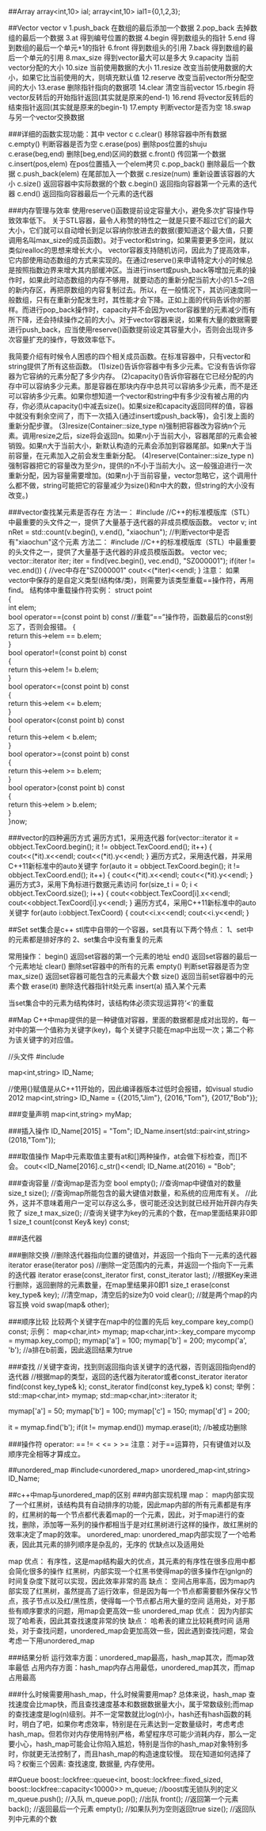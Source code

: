 ##Array
array<int,10> ial;
array<int,10> ial1={0,1,2,3};

##Vector
vector<int> v
1.push_back			在数组的最后添加一个数据
2.pop_back			去掉数组的最后一个数据
3.at				得到编号位置的数据
4.begin				得到数组头的指针
5.end				得到数组的最后一个单元+1的指针
6.front				得到数组头的引用
7.back				得到数组的最后一个单元的引用
8.max_size			得到vector最大可以是多大
9.capacity			当前vector分配的大小
10.size				当前使用数据的大小
11.resize			改变当前使用数据的大小，如果它比当前使用的大，则填充默认值
12.reserve			改变当前vector所分配空间的大小
13.erase			删除指针指向的数据项
14.clear			清空当前vector
15.rbegin			将vector反转后的开始指针返回(其实就是原来的end-1)
16.rend				将vector反转后的结束指针返回(其实就是原来的begin-1)
17.empty			判断vector是否为空
18.swap				与另一个vector交换数据

###详细的函数实现功能：其中
vector<int> c
c.clear()			移除容器中所有数据
c.empty()			判断容器是否为空
c.erase(pos)		删除pos位置的shuju
c.erase(beg,end)	删除[beg,end)区间的数据
c.front()			传回第一个数据
c.insert(pos,elem)	在pos位置插入一个elem拷贝
c.pop_back()		删除最后一个数据
c.push_back(elem)	在尾部加入一个数据
c.resize(num)		重新设置该容器的大小
c.size()			返回容器中实际数据的个数
c.begin()			返回指向容器第一个元素的迭代器
c.end()				返回指向容器最后一个元素的迭代器

###内存管理与效率
使用reserve()函数提前设定容量大小，避免多次扩容操作导致效率低下。
关于STL容器，最令人称赞的特性之一就是只要不超过它们的最大大小，它们就可以自动增长到足以容纳你放进去的数据(要知道这个最大值，只要调用名叫max_size的成员函数)。对于vector和string，如果需要更多空间，就以类似realloc的思想来增长大小。
vector容器支持随机访问，因此为了提高效率，它内部使用动态数组的方式来实现的。在通过reserve()来申请特定大小的时候总是按照指数边界来增大其内部缓冲区。当进行insert或push_back等增加元素的操作时，如果此时动态数组的内存不够用，就要动态的重新分配当前大小的1.5~2倍的新内存区，再把原数组的内容复制过去。所以，在一般情况下，其访问速度同一般数组，只有在重新分配发生时，其性能才会下降。正如上面的代码告诉你的那样。而进行pop_back操作时，capacity并不会因为vector容器里的元素减少而有所下降，还会持续操作之前的大小。对于vector容器来说，如果有大量的数据需要进行push_back，应当使用reserve()函数提前设定其容量大小，否则会出现许多次容量扩充的操作，导致效率低下。

我简要介绍有时候令人困惑的四个相关成员函数。在标准容器中，只有vector和string提供了所有这些函数。
(1)size()告诉你容器中有多少元素。它没有告诉你容器为它容纳的元素分配了多少内存。
(2)capacity()告诉你容器在它已经分配的内存中可以容纳多少元素。那是容器在那块内存中总共可以容纳多少元素，而不是还可以容纳多少元素。如果你想知道一个vector和string中有多少没有被占用的内存，你必须从capacity()中减去size()。如果size和capacity返回同样的值，容器中就没有剩余空间了，而下一次插入(通过insert或push_back等)，会引发上面的重新分配步骤。
(3)resize(Container::size_type n)强制把容器改为容纳n个元素。调用resize之后，size将会返回n。如果n小于当前大小，容器尾部的元素会被销毁。如果n大于当前大小，新默认构造的元素会添加到容器尾部。如果n大于当前容量，在元素加入之前会发生重新分配。
(4)reserve(Container::size_type n)强制容器把它的容量改为至少n，提供的n不小于当前大小。这一般强迫进行一次重新分配，因为容量需要增加。(如果n小于当前容量，vector忽略它，这个调用什么都不做，string可能把它的容量减少为size()和n中大的数，但string的大小没有改变。)

###vector查找某元素是否存在
方法一：
#include <algorithm>
//C++的标准模版库（STL）中最重要的头文件之一，提供了大量基于迭代器的非成员模版函数。
vector<string> v;
int nRet = std::count(v.begin(), v.end(), "xiaochun");    //判断vector中是否有"xiaochun"这个元素
方法二：
#include <algorithm>
//C++的标准模版库（STL）中最重要的头文件之一，提供了大量基于迭代器的非成员模版函数。
vector<string> vec;
vector<string>::iterator iter;
iter = find(vec.begin(), vec.end(), "SZ000001");
if(iter != vec.end())
{
    //vec中存在"SZ000001"
    cout<<(*iter)<<endl;
}
注意：
如果vector中保存的是自定义类型(结构体/类)，则需要为该类型重载==操作符，再用find。
结构体中重载操作符实例：
struct point  
{  
    int elem;  
    bool operator==(const point b) const  //重载“==”操作符，函数最后的const别忘了，否则会报错。
    {  
        return this->elem == b.elem;  
    }  
    bool operator!=(const point b) const  
    {  
        return this->elem != b.elem;  
    }  
    bool operator<=(const point b) const  
    {  
        return this->elem <= b.elem;  
    }  
    bool operator<(const point b) const  
    {  
        return this->elem < b.elem;  
    }  
    bool operator>=(const point b) const  
    {  
        return this->elem >= b.elem;  
    }  
    bool operator>(const point b) const  
    {  
        return this->elem > b.elem;  
    }  
}now; 

###vector的四种遍历方式
遍历方式1，采用迭代器
for(vector<CVector2>::iterator it = obbject.TexCoord.begin(); it != obbject.TexCoord.end(); it++)
{
	cout<<(*it).x<<endl;
	cout<<(*it).y<<endl;
}
遍历方式2，采用迭代器，并采用C++11新标准中的auto关键字
for(auto it = obbject.TexCoord.begin(); it != obbject.TexCoord.end(); it++)
{
	cout<<(*it).x<<endl;
	cout<<(*it).y<<endl;
}
遍历方式3，采用下角标进行数据元素访问
for(size_t i = 0; i < obbject.TexCoord.size(); i++)
{
	cout<<obbject.TexCoord[i].x<<endl;
	cout<<obbject.TexCoord[i].y<<endl;
}
遍历方式4，采用C++11新标准中的auto关键字
for(auto i:obbject.TexCoord)
{
	cout<<i.x<<endl;
	cout<<i.y<<endl;
}


##Set
set集合是c++ stl库中自带的一个容器，set具有以下两个特点：
1、set中的元素都是排好序的
2、set集合中没有重复的元素

常用操作：
begin()		返回set容器的第一个元素的地址
end()		返回set容器的最后一个元素地址
clear()		删除set容器中的所有的元素
empty()		判断set容器是否为空
max_size()	返回set容器可能包含的元素最大个数
size()		返回当前set容器中的元素个数
erase(it)	删除迭代器指针it处元素
insert(a)	插入某个元素 

当set集合中的元素为结构体时，该结构体必须实现运算符‘<’的重载


##Map
C++中map提供的是一种键值对容器，里面的数据都是成对出现的，每一对中的第一个值称为关键字(key)，每个关键字只能在map中出现一次；第二个称为该关键字的对应值。

//头文件
#include<map>

map<int,string> ID_Name;

//使用{}赋值是从C++11开始的，因此编译器版本过低时会报错，如visual studio 2012
map<int,string> ID_Name = {{2015,"Jim"}, {2016,"Tom"}, {2017,"Bob"}};

###变量声明
map<int,string> myMap;

###插入操作
ID_Name[2015] = "Tom";
ID_Name.insert(std::pair<int,string>(2018,"Tom"));

###取值操作
Map中元素取值主要有at和[]两种操作，at会做下标检查，而[]不会。
cout<<ID_Name[2016].c_str()<<endl;
ID_Name.at(2016) = "Bob";

###查询容量
//查询map是否为空
bool empty();
//查询map中键值对的数量
size_t size();
//查询map所能包含的最大键值对数量，和系统的应用库有关。
//此外，这并不意味着用户一定可以存这么多，很可能还没达到就已经开始开辟内存失败了
size_t max_size();
//查询关键字为key的元素的个数，在map里面结果非0即1
size_t count(const Key& key) const;

###迭代器

###删除交换
//删除迭代器指向位置的键值对，并返回一个指向下一元素的迭代器
iterator erase(iterator pos)
//删除一定范围内的元素，并返回一个指向下一元素的迭代器
iterator erase(const_iterator first, const_iterator last);
//根据Key来进行删除，返回删除的元素数量，在map里结果非0即1
size_t erase(const key_type& key);
//清空map，清空后的size为0
void clear();
//就是两个map的内容互换
void swap(map& other);

###顺序比较
比较两个关键字在map中的位置的先后
key_compare key_comp() const;
示例：
map<char,int> mymap;
map<char,int>::key_compare mycomp = mymap.key_comp();
mymap['a'] = 100;
mymap['b'] = 200;
mycomp('a', 'b');    //a排在b前面，因此返回结果为true

###查找
//关键字查询，找到则返回指向该关键字的迭代器，否则返回指向end的迭代器
//根据map的类型，返回的迭代器为iterator或者const_iterator
iterator find(const key_type& k);
const_iterator find(const key_type& k) const;
举例：
std::map<char,int> mymap;
std::map<char,int>::iterator it;

mymap['a'] = 50;
mymap['b'] = 100;
mymap['c'] = 150;
mymap['d'] = 200;

it = mymap.find('b');
if(it != mymap.end())
	mymap.erase(it);    //b被成功删除

###操作符
operator: == != < <= > >=
注意：对于==运算符，只有键值对以及顺序完全相等才算成立。

##unordered_map
#include<unordered_map>
unordered_map<int,string> ID_Name;

##c++中map与unordered_map的区别
###内部实现机理
map： map内部实现了一个红黑树，该结构具有自动排序的功能，因此map内部的所有元素都是有序的，红黑树的每一个节点都代表着map的一个元素，因此，对于map进行的查找，删除，添加等一系列的操作都相当于是对红黑树进行这样的操作，故红黑树的效率决定了map的效率。
unordered_map: unordered_map内部实现了一个哈希表，因此其元素的排列顺序是杂乱的，无序的
优缺点以及适用处

map 
优点： 
有序性，这是map结构最大的优点，其元素的有序性在很多应用中都会简化很多的操作
红黑树，内部实现一个红黑书使得map的很多操作在lgnlgn的时间复杂度下就可以实现，因此效率非常的高
缺点： 
空间占用率高，因为map内部实现了红黑树，虽然提高了运行效率，但是因为每一个节点都需要额外保存父节点，孩子节点以及红/黑性质，使得每一个节点都占用大量的空间
适用处，对于那些有顺序要求的问题，用map会更高效一些
unordered_map 
优点： 
因为内部实现了哈希表，因此其查找速度非常的快
缺点： 
哈希表的建立比较耗费时间
适用处，对于查找问题，unordered_map会更加高效一些，因此遇到查找问题，常会考虑一下用unordered_map

###结果分析
运行效率方面：unordered_map最高，hash_map其次，而map效率最低
占用内存方面：hash_map内存占用最低，unordered_map其次，而map占用最高

###什么时候需要用hash_map，什么时候需要用map?
总体来说，hash_map 查找速度会比map快，而且查找速度基本和数据数据量大小，属于常数级别;而map的查找速度是log(n)级别。并不一定常数就比log(n)小，hash还有hash函数的耗时，明白了吧，如果你考虑效率，特别是在元素达到一定数量级时，考虑考虑hash_map。但若你对内存使用特别严格，希望程序尽可能少消耗内存，那么一定要小心，hash_map可能会让你陷入尴尬，特别是当你的hash_map对象特别多时，你就更无法控制了，而且hash_map的构造速度较慢。
现在知道如何选择了吗？权衡三个因素: 查找速度, 数据量, 内存使用。

##Queue
boost::lockfree::queue<int, boost::lockfree::fixed_sized<false>, boost::lockfree::capacity<10000>> m_queue;    //boost库无锁队列的定义
m_queue.push(<int>);	//入队
m_queue.pop(<int>);	//出队
front();				//返回第一个元素
back();					//返回最后一个元素
empty();				//如果队列为空则返回true
size();					//返回队列中元素的个数










































